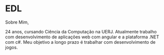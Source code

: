 # EDL
Sobre Mim,

24 anos, cursando Ciência da Computação na UERJ. 
Atualmente trabalho com desenvolvimento de aplicações web com angular e a plataforma .NET com c#. Meu objetivo a longo prazo é trabalhar com desenvolvimento de jogos. 
